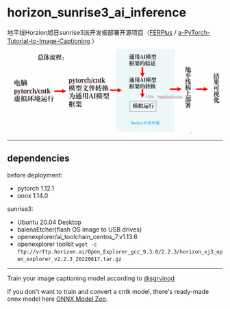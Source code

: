 # horizon_sunrise3_ai_inference
地平线Horzion旭日sunrise3派开发板部署开源项目（[FERPlus](https://github.com/ebarsoum/FERPlus) / [a-PyTorch-Tutorial-to-Image-Captioning](https://github.com/sgrvinod/a-PyTorch-Tutorial-to-Image-Captioning)
）
![总体流程](procedure.png)
***
## dependencies
before deployment:
  - pytorch 1.12.1
  - onnx 1.14.0

sunrise3:
  - Ubuntu 20.04 Desktop
  - balenaEtcher(flash OS image to USB drives)
  - openexplorer/ai_toolchain_centos_7.v1.13.6
  - openexplorer toolkit
`wget -c ftp://vrftp.horizon.ai/Open_Explorer_gcc_9.3.0/2.2.3/horizon_xj3_open_explorer_v2.2.3_20220617.tar.gz`
***
Train your image captioning model according to [@sgrvinod](https://github.com/sgrvinod/a-PyTorch-Tutorial-to-Image-Captioning)

If you don't want to train and convert a cntk model, there's ready-made onnx model here [ONNX Model Zoo](https://github.com/onnx/models/tree/main/vision/body_analysis/emotion_ferplus).
